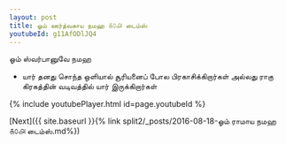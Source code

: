 ```yaml
---
layout: post
title: ஓம் ஊர்த்வகாய நமஹ ௧௦௮ டைம்ஸ்
youtubeId: g11AfODlJQ4
---
```

 
 
 ஓம் ஸ்வர்பானுவே நமஹ  
 
 -  யார் தனது சொந்த ஒளியால் சூரியனைப் போல பிரகாசிக்கிறார்கள் அல்லது ராகு கிரகத்தின் வடிவத்தில் யார் இருக்கிறார்கள் 
 
  
 
  
 
 
 
 
 
 


{% include youtubePlayer.html id=page.youtubeId %}
 
[Next]({{ site.baseurl }}{% link  split2/_posts/2016-08-18-ஓம் ராமாய நமஹ ௧௦௮ டைம்ஸ்.md%})
 
